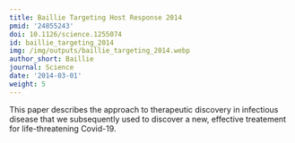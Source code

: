 ```yaml
---
title: Baillie Targeting Host Response 2014
pmid: '24855243'
doi: 10.1126/science.1255074
id: baillie_targeting_2014
img: /img/outputs/baillie_targeting_2014.webp
author_short: Baillie
journal: Science
date: '2014-03-01'
weight: 5
---
```

This paper describes the approach to therapeutic discovery in infectious disease that we subsequently used to discover a new, effective treatement for life-threatening Covid-19.
